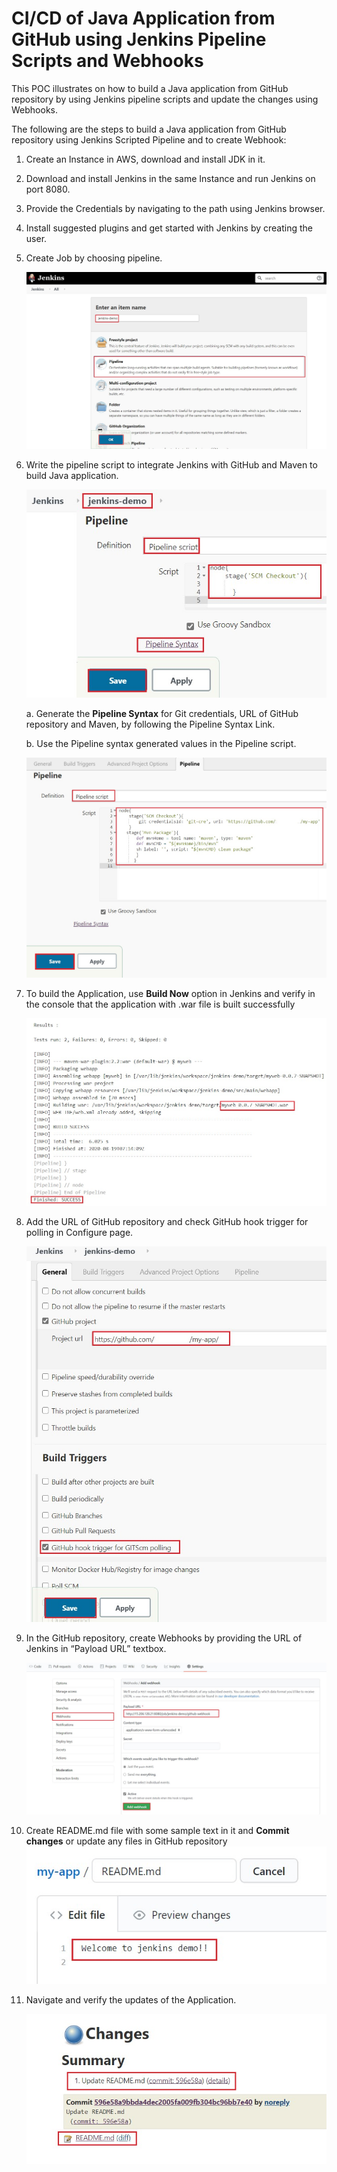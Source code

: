 # CI/CD of Java Application from GitHub using Jenkins Pipeline Scripts and Webhooks 

This POC illustrates on how to build a Java application from GitHub repository by using Jenkins pipeline scripts and update the changes using Webhooks.

The following are the steps to build a Java application from GitHub repository using Jenkins Scripted Pipeline and to create Webhook:
1.	Create an Instance in AWS, download and install JDK in it.
2.	Download and install Jenkins in the same Instance and run Jenkins on port 8080.
3.	Provide the Credentials by navigating to the path using Jenkins browser.
4.	Install suggested plugins and get started with Jenkins by creating the user.
5.	Create Job by choosing pipeline.
 
      ![Alt text](https://github.com/Protontech-1803/devops/blob/master/Jenkins/Pipeline.jpg)

6.	Write the pipeline script to integrate Jenkins with GitHub and Maven to build Java application.

      ![Alt text](https://github.com/Protontech-1803/devops/blob/master/Jenkins/PipelineScript.jpg)
  
      a.	Generate the 	**Pipeline Syntax** for Git credentials, URL of GitHub repository and Maven, by following the Pipeline Syntax Link.
    
      b.	Use the Pipeline syntax generated values in the Pipeline script.
      
      ![Alt text](https://github.com/Protontech-1803/devops/blob/master/Jenkins/CompletePipelineScript.jpg)
     
7.	To build the Application, use **Build Now** option in Jenkins and verify in the console that the application with .war file is built successfully

      ![Alt text](https://github.com/Protontech-1803/devops/blob/master/Jenkins/BuildApplication.jpg)


8.	Add the URL of GitHub repository and check GitHub hook trigger for polling in Configure page.

      ![Alt text](https://github.com/Protontech-1803/devops/blob/master/Jenkins/Polling.jpg)
 
9.	In the GitHub repository, create Webhooks by providing the URL of Jenkins in “Payload URL” textbox.
       
      ![Alt text](https://github.com/Protontech-1803/devops/blob/master/Jenkins/Webhook.jpg)
 
10.	Create README.md file with some sample text in it and **Commit changes** or update any files in GitHub repository
          ![Alt text](https://github.com/Protontech-1803/devops/blob/master/Jenkins/ReadMe.jpg)

11.	Navigate and verify the updates of the Application.
            
       ![Alt text](https://github.com/Protontech-1803/devops/blob/master/Jenkins/Changes.jpg)

 

